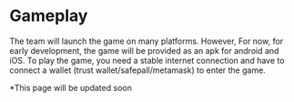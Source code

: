 # Gameplay

The team will launch the game on many platforms. However, For now, for early development, the game will be provided as an apk for android and iOS. To play the game, you need a stable internet connection and have to connect a wallet (trust wallet/safepall/metamask) to enter the game.&#x20;

\*This page will be updated soon
